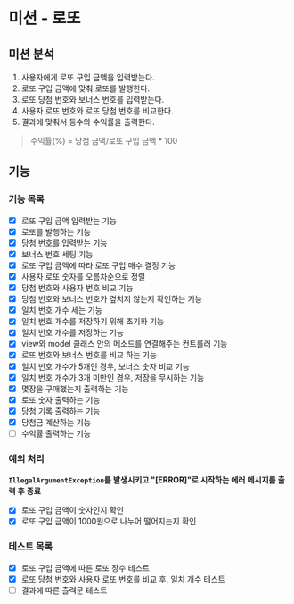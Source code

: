 # 미션 - 로또
## 미션 분석
1. 사용자에게 로또 구입 금액을 입력받는다.
2. 로또 구입 금액에 맞춰 로또를 발행한다.
3. 로또 당첨 번호와 보너스 번호를 입력받는다.
4. 사용자 로또 번호와 로또 당첨 번호를 비교한다.
5. 결과에 맞춰서 등수와 수익률을 출력한다.
> 수익률(%) = 당첨 금액/로또 구입 금액 * 100

## 기능
### 기능 목록
- [x] 로또 구입 금액 입력받는 기능
- [x] 로또를 발행하는 기능
- [x] 당첨 번호를 입력받는 기능
- [x] 보너스 번호 세팅 기능
- [x] 로또 구입 금액에 따라 로또 구입 매수 결정 기능
- [x] 사용자 로또 숫자를 오름차순으로 정렬
- [x] 당첨 번호와 사용자 번호 비교 기능
- [x] 당첨 번호와 보너스 번호가 곂치지 않는지 확인하는 기능
- [x] 일치 번호 개수 세는 기능
- [x] 일치 번호 개수를 저장하기 위해 초기화 기능
- [x] 일치 번호 개수를 저장하는 기능
- [x] view와 model 클래스 안의 메소드를 연결해주는 컨트롤러 기능
- [x] 로또 번호와 보너스 번호를 비교 하는 기능
- [x] 일치 번호 개수가 5개인 경우, 보너스 숫자 비교 기능
- [x] 일치 번호 개수가 3개 미만인 경우, 저장을 무시하는 기능
- [x] 몇장을 구매했는지 출력하는 기능
- [x] 로또 숫자 출력하는 기능
- [x] 당첨 기록 출력하는 기능
- [x] 당첨금 계산하는 기능
- [ ] 수익률 출력하는 기능
### 예외 처리
**`IllegalArgumentException`를 발생시키고 "[ERROR]"로 시작하는 에러 메시지를 출력 후 종료**
- [x] 로또 구입 금액이 숫자인지 확인
- [x] 로또 구입 금액이 1000원으로 나누어 떨어지는지 확인
### 테스트 목록
- [x] 로또 구입 금액에 따른 로또 장수 테스트
- [x] 로또 당첨 번호와 사용자 로또 번호를 비교 후, 일치 개수 테스트
- [ ] 결과에 따른 출력문 테스트